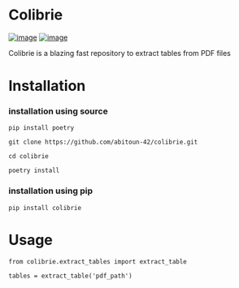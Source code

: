 # Colibrie
 [![image](https://img.shields.io/pypi/v/colibrie.svg)](https://pypi.org/project/colibrie/) [![image](https://img.shields.io/pypi/l/colibrie.svg)](https://pypi.org/project/colibrie/)

Colibrie is a blazing fast repository to extract tables from PDF files 

# Installation
### installation using source
```
pip install poetry

git clone https://github.com/abitoun-42/colibrie.git

cd colibrie

poetry install
```
### installation using pip
```
pip install colibrie
```

# Usage
```
from colibrie.extract_tables import extract_table

tables = extract_table('pdf_path')
```